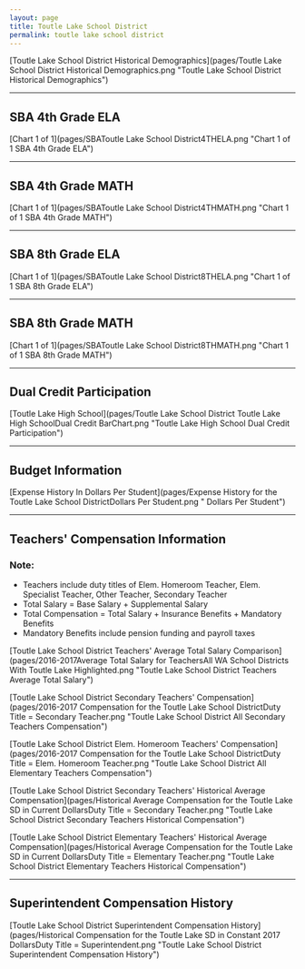 ```yaml
---
layout: page
title: Toutle Lake School District
permalink: toutle lake school district
---
```



[Toutle Lake School District Historical Demographics](pages/Toutle Lake School District Historical Demographics.png "Toutle Lake School District Historical Demographics")

___

## SBA 4th Grade ELA

[Chart 1 of 1](pages/SBAToutle Lake School District4THELA.png "Chart 1 of 1 SBA 4th Grade ELA")


___

## SBA 4th Grade MATH

[Chart 1 of 1](pages/SBAToutle Lake School District4THMATH.png "Chart 1 of 1 SBA 4th Grade MATH")


___

## SBA 8th Grade ELA

[Chart 1 of 1](pages/SBAToutle Lake School District8THELA.png "Chart 1 of 1 SBA 8th Grade ELA")


___

## SBA 8th Grade MATH

[Chart 1 of 1](pages/SBAToutle Lake School District8THMATH.png "Chart 1 of 1 SBA 8th Grade MATH")


___

## Dual Credit Participation

[Toutle Lake High School](pages/Toutle Lake School District Toutle Lake High SchoolDual Credit BarChart.png "Toutle Lake High School Dual Credit Participation")


___

## Budget Information

[Expense History In Dollars Per Student](pages/Expense History for the Toutle Lake School DistrictDollars Per Student.png " Dollars Per Student")


___

## Teachers' Compensation Information
### Note:
- Teachers include duty titles of Elem. Homeroom Teacher, Elem. Specialist Teacher, Other Teacher, Secondary Teacher
- Total Salary = Base Salary + Supplemental Salary
- Total Compensation = Total Salary + Insurance Benefits + Mandatory Benefits
- Mandatory Benefits include pension funding and payroll taxes

[Toutle Lake School District Teachers' Average Total Salary Comparison](pages/2016-2017Average Total Salary for TeachersAll WA School Districts With Toutle Lake Highlighted.png "Toutle Lake School District Teachers Average Total Salary")

[Toutle Lake School District Secondary Teachers' Compensation](pages/2016-2017 Compensation for the Toutle Lake School DistrictDuty Title = Secondary Teacher.png "Toutle Lake School District All Secondary Teachers Compensation")

[Toutle Lake School District Elem. Homeroom Teachers' Compensation](pages/2016-2017 Compensation for the Toutle Lake School DistrictDuty Title = Elem. Homeroom Teacher.png "Toutle Lake School District All Elementary Teachers Compensation")

[Toutle Lake School District Secondary Teachers' Historical Average Compensation](pages/Historical Average Compensation for the Toutle Lake SD in Current DollarsDuty Title = Secondary Teacher.png "Toutle Lake School District Secondary Teachers Historical Compensation")

[Toutle Lake School District Elementary Teachers' Historical Average Compensation](pages/Historical Average Compensation for the Toutle Lake SD in Current DollarsDuty Title = Elementary Teacher.png "Toutle Lake School District Elementary Teachers Historical Compensation")


___

## Superintendent Compensation History

[Toutle Lake School District Superintendent Compensation History](pages/Historical Compensation for the Toutle Lake SD in Constant 2017 DollarsDuty Title = Superintendent.png "Toutle Lake School District Superintendent Compensation History")

